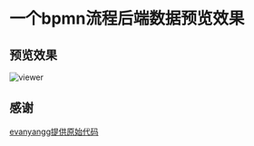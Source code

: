 一个bpmn流程后端数据预览效果
===============

## 预览效果
![viewer](https://github.com/zxiaozhou/vue-bpmn-modeler-view/blob/main/docs/Jietu20210803-112955-HD.gif)

## 感谢 
[evanyangg提供原始代码](https://github.com/evanyangg/vue-bpmn-modeler)
